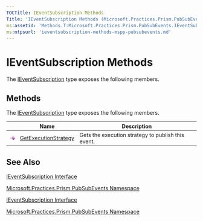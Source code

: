 ```yaml
---
TOCTitle: IEventSubscription Methods
Title: 'IEventSubscription Methods (Microsoft.Practices.Prism.PubSubEvents)'
ms:assetid: 'Methods.T:Microsoft.Practices.Prism.PubSubEvents.IEventSubscription'
ms:mtpsurl: 'ieventsubscription-methods-mspp-pubsubevents.md'
---
```



# IEventSubscription Methods

The [IEventSubscription](ieventsubscription-interface-mspp-pubsubevents.md) type exposes the following members.

## Methods

The [IEventSubscription](https://msdn.microsoft.com/library/microsoft.practices.prism.pubsubevents.ieventsubscription) type exposes the following members.

<table>

<thead>
<tr class="header">
<th> </th>
<th>Name</th>
<th>Description</th>
</tr>
</thead>
<tbody>
<tr class="odd">
<td><img src="images/public-method.gif" title="Public method" /></td>
<td><a href="https://msdn.microsoft.com/library/microsoft.practices.prism.pubsubevents.ieventsubscription.getexecutionstrategy">GetExecutionStrategy</a></td>
<td><div class="summary">
Gets the execution strategy to publish this event.
</div></td>
</tr>
</tbody>
</table>

## See Also

[IEventSubscription Interface](ieventsubscription-interface-mspp-pubsubevents.md)

[Microsoft.Practices.Prism.PubSubEvents Namespace](mspp-pubsubevents-namespace.md)

[IEventSubscription Interface](https://msdn.microsoft.com/library/microsoft.practices.prism.pubsubevents.ieventsubscription)

[Microsoft.Practices.Prism.PubSubEvents Namespace](https://msdn.microsoft.com/library/microsoft.practices.prism.pubsubevents)
